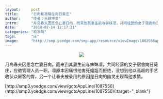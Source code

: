 ```yaml
---
layout:     post
title:      "日向和凛萌在向日葵庄"
author:     "作者：玉越博幸"
intro:      "月岛春夫因思念亡妻日向，而来到其妻生前与妹妹凛，共同经营的女子宿舍向日葵庄，应徵管理人员一职。凛原本因痛恨他害死姐姐而拒绝，没想到他以高超的手艺收伏众房客的胃，另一个让春夫被录用的原因是日向的幽灵出现帮他求情。"
date:       "2018-02-14 12:17:21"
categories: "和凛萌"
tags:       "庄"
image:      "http://smp.yoedge.com/smp-app/resource/viewImage/1002966appline.png"
---
```

<div style="text-align: center">
<p><img src="http://smp.yoedge.com/smp-app/resource/viewImage/1002966appline.png"/></p>
</div>
<p class="post-meta">
<span>月岛春夫因思念亡妻日向，而来到其妻生前与妹妹凛，共同经营的女子宿舍向日葵庄，应徵管理人员一职。凛原本因痛恨他害死姐姐而拒绝，没想到他以高超的手艺收伏众房客的胃，另一个让春夫被录用的原因是日向的幽灵出现帮他求情。</span>
</p>
[http://smp3.yoedge.com/view/gotoAppLine/1087550](http://smp3.yoedge.com/view/gotoAppLine/1087550){:target="_blank"}


